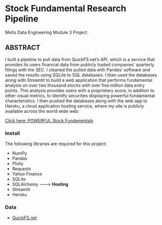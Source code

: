 # Stock Fundamental Research Pipeline
Metis Data Engineering Module 3 Project

## ABSTRACT

I built a pipeline to pull data from QuickFS.net’s API, which is a service that provides its users financial data from publicly traded companies’ quarterly filings with the SEC. I cleaned the pulled data with Pandas’ software and saved the results using SQLite to SQL databases. I then used the databases along with Streamlit to build a web application that performs fundamental analysis on over two thousand stocks with over five million data entry points. This analysis provides users with a proprietary score, in addition to other visual metrics, to identify securities displaying powerful fundamental characteristics. I then pushed the databases along with the web app to Heroku, a cloud application hosting service, where my site is publicly available across the world wide web: 

[Click here: POWERFUL Stock Fundamentals](https://frozen-escarpment-19997.herokuapp.com/)

### Install
 The following libraries are required for this project:
 
  - NumPy
  - Pandas
  - Plotly
  - Requests
  - Yahoo Finance
  - SQLite
  - SQLAlchemy
---> **Hosting**
  - Streamlit
  - Heroku

### Data
  - [QuickFS.net](https://quickfs.net/)
